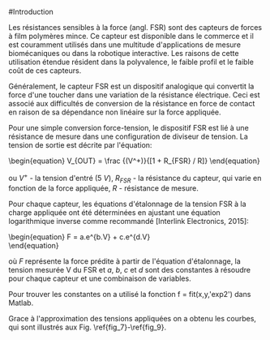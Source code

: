 #Introduction

Les résistances sensibles à la force (angl. FSR) sont des capteurs de forces à film polymères mince. Ce capteur est disponible dans le commerce et il est couramment utilisés dans une multitude d'applications de mesure biomécaniques ou dans la robotique interactive. Les raisons de cette utilisation étendue résident dans la polyvalence, le faible profil et le faible coût de ces capteurs.

Généralement, le capteur FSR est un dispositif analogique qui convertit la force d'une toucher dans une variation de la  résistance électrique. Ceci est associé aux difficultés de conversion de la résistance en force de contact en raison de sa dépendance non linéaire sur la force appliquée.

Pour une simple conversion force-tension, le dispositif FSR est lié à une résistance de mesure dans une configuration de diviseur de tension. La tension de sortie est décrite par l'équation:

\begin{equation}
V_{OUT} = \frac {(V^+)}{[1 + R_{FSR} / R]}
\end{equation}

ou $V^+$ - la tension d'entré ($5~V$), $R_{FSR}$ - la résistance du capteur, qui varie en fonction de la force appliquée, $R$ - résistance de mesure.

Pour chaque capteur, les équations d'étalonnage de la tension FSR à la charge appliquée  ont été déterminées en ajustant une équation logarithmique inverse comme recommandé [Interlink Electronics, 2015]:

\begin{equation}
F = a.e^{b.V} + c.e^{d.V}          
\end{equation}

où $F$ représente la force prédite à partir de l'équation d'étalonnage, la tension mesurée V du FSR et $a$, $b$, $c$ et $d$ sont des constantes à résoudre pour chaque capteur et une combinaison de variables.

Pour trouver les constantes on a utilisé la fonction   f = fit(x,y,'exp2') dans Matlab.

Grace à l'approximation des tensions appliquées on a obtenu les courbes, qui sont illustrés aux Fig. \ref{fig_7}-\ref{fig_9}.

